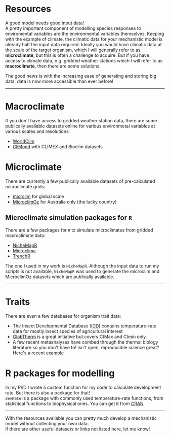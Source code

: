 # Resources
A good model needs good input data!  
A pretty important component of modelling species responses to enviromental variables are the environmental variables themselves. Keeping with the example of climate, the climatic data for your mechanistic model is already half the input data required. Ideally you would have climatic data at the scale of the target organism, which I will generally refer to as **microclimate**, but this is often a challenge to acquire. But if you have access to climate data, e.g. gridded weather stations which I will refer to as **macroclimate**, then there are some solutions.

The good news is with the increasing ease of generating and storing big data, data is now more accessible than ever before!

***

# Macroclimate
If you don't have access to gridded weather station data, there are some publically available datasets online for various environmetal variables at various scales and resolutions:

* [WorldClim](http://www.worldclim.org/)
* [CliMond](https://www.climond.org/) with CLIMEX and Bioclim datasets 

# Microclimate
There are currently a few publically available datasets of pre-calculated microclimate grids:

* [microlim](https://www.nature.com/articles/sdata20146) for global scale
* [MicroclimOz](https://knb.ecoinformatics.org/knb/d1/mn/v2/object/knb.92484.39) for Australia only (the lucky country)

## Microclimate simulation packages for `R`
There are a few packages for `R` to simulate microclimates from gridded macroclimate data:

* [NicheMapR](https://github.com/mrke/nichemapr)
* [Microclima](https://besjournals.onlinelibrary.wiley.com/doi/10.1111/2041-210X.13093)
* [TrenchR](https://trenchproject.github.io/tools/TrenchR/)

The one I used in my work is `NicheMapR`. Although the input data to run my scripts is not available, `NicheMapR` was used to generate the microclim and MicroclimOz datasets which are publically available.

***

# Traits
There are even a few databases for organism trait data:

* The Insect Developmental Database ([IDD](https://nucleus.iaea.org/sites/naipc/twd/Lists/News/DispForm.aspx?ID=291&ContentTypeId=0x0100E051773707C04949A2F50750BBDBE134)) contains temperature-rate data for mostly insect species of agricultural interest 
* [GlobTherm](https://datadryad.org/resource/doi:10.5061/dryad.1cv08/7) is a great initiative but covers CtMax and Ctmin only.
* A few recent metaanalyses have combed through the thermal biology literature so you don't have to! Isn't open, reproducible science great? Here's a recent [example](https://datadryad.org/resource/doi:10.5061/dryad.56s5d84)

# R packages for modelling
In my PhD I wrote a custom function for my code to calculate development rate. But there is also a package for that!  
`devRate` is a package with commonly used temperature-rate functions, from statistical functions to biophysical ones. You can get it from [CRAN](https://cran.r-project.org/web/packages/devRate/index.html)

***

With the resources available you can pretty much develop a mechanistic model without collecting your own data.  
If there are other useful datasets or links not listed here, let me know!
